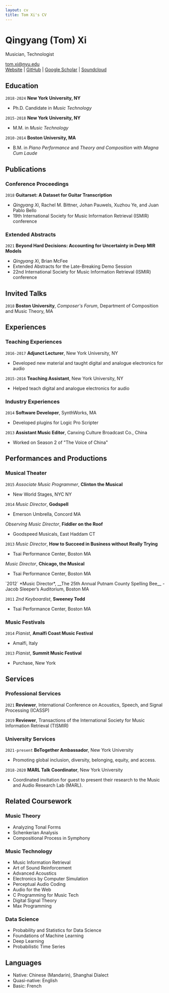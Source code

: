 ```yaml
---
layout: cv
title: Tom Xi's CV
---
```

# Qingyang (Tom) Xi
Musician, Technologist

<div id="webaddress">
    <a href="tom.xi@nyu.edu">tom.xi@nyu.edu</a><br/>
    <a href="https://tomxi.weebly.com/">Website</a> |
    <a href="https://github.com/tomxi/">GitHub</a> |
    <a href="https://scholar.google.com/citations?hl=en&user=uWxe6-AAAAAJ">Google Scholar</a> |
    <a href="https://soundcloud.com/tom-xi">Soundcloud</a>
</div>

## Education
`2018-2024`
__New York University, NY__
- Ph.D. Candidate in *Music Technology*

`2015-2018`
__New York University, NY__
- M.M. in *Music Technology*

`2010-2014`
__Boston University, MA__
- B.M. in *Piano Performance* and *Theory and Composition* with *Magna Cum Laude*

## Publications
### Conference Proceedings
`2018`
​__Guitarset: A Dataset for Guitar Transcription__
- _Qingyang Xi_, Rachel M. Bittner, Johan Pauwels, Xuzhou Ye, and Juan Pablo Bello
- 19th International Society for Music Information Retrieval (ISMIR) conference

### Extended Abstracts
`2021`
__Beyond Hard Decisions: Accounting for Uncertainty in Deep MIR Models​__
- _Qingyang Xi_, Brian McFee
- Extended Abstracts for the Late-Breaking Demo Session
- 22nd International Society for Music Information Retrieval (ISMIR) conference

## Invited Talks
`2018`
__Boston University__, *Composer's Forum*, Department of Composition and Music Theory, MA

## Experiences
### Teaching Experiences
`2016-2017`
__Adjunct Lecturer__, New York University, NY
- Developed new material and taught digital and analogue electronics for audio

`2015-2016`
__Teaching Assistant__, New York University, NY
- Helped teach digital and analogue electronics for audio

### Industry Experiences
`2014`
__Software Developer__, SynthWorks, MA
- Developed plugins for Logic Pro Scripter

`2013`
__Assistant Music Editor__, Canxing Culture Broadcast Co., China
- Worked on Season 2 of "The Voice of China"

## Performances and Productions
### Musical Theater
`2015`
*Associate Music Programmer*, __Clinton the Musical__
- New World Stages, NYC NY

`2014`
*Music Director*, __Godspell__ 
- Emerson Umbrella, Concord MA

*Observing Music Director*, __Fiddler on the Roof__
- Goodspeed Musicals, East Haddam CT

`2013`
*Music Director*, __How to Succeed in Business without Really Trying__
- Tsai Performance Center, Boston MA

*Music Director*, __Chicago, the Musical__
- Tsai Performance Center, Boston MA

<div style="page-break-after: always;"></div>
`2012`
*Music Director*, __The 25th Annual Putnam County Spelling Bee__
- Jacob Sleeper’s Auditorium, Boston MA

`2011`
*2nd Keyboardist*, __Sweeney Todd__
- Tsai Performance Center, Boston MA

<!-- __Music Director__, [Title of Show] 
- Conference Auditorium at BU, Boston

__Assistant Music Director/Keyboardist__, The Last Five Years 
- Student Theatre at BU, Boston -->

### Music Festivals
`2014`
*Pianist*, __Amalfi Coast Music Festival__
- Amalfi, Italy

`2013`
*Pianist*, __Summit Music Festival__
- Purchase, New York

## Services
### Professional Services
`2021`
__Reviewer__, International Conference on Acoustics, Speech, and Signal Processing (ICASSP)

`2019`
__Reviewer__, Transactions of the International Society for Music Information Retrieval (TISMIR)

### University Services
`2021-present`
__BeTogether Ambassador__, New York University
- Promoting global inclusion, diversity, belonging, equity, and access.

`2018-2020`
__MARL Talk Coordinator__, New York University
- Coordinated invitation for guest to present their research to the Music and Audio Research Lab (MARL).

## Related Coursework
### Music Theory
- Analyzing Tonal Forms
- Schenkerian Analysis
- Compositional Process in Symphony

### Music Technology
- Music Information Retrieval
- Art of Sound Reinforcement
- Advanced Acoustics
- Electronics by Computer Simulation
- Perceptual Audio Coding
- Audio for the Web
- C Programming for Music Tech
- Digital Signal Theory
- Max Programming

### Data Science
- Probability and Statistics for Data Science
- Foundations of Machine Learning 
- Deep Learning
- Probabilistic Time Series

## Languages
- Native: Chinese (Mandarin), Shanghai Dialect
- Quasi-native: English
- Basic: French
